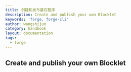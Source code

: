```yaml
---
title: 创建和发布基石程序
description: Create and publish your own Blocklet
keywords: 'forge, forge-cli'
author: wangshijun
category: handbook
layout: documentation
tags:
  - forge
---
```


## Create and publish your own Blocklet
